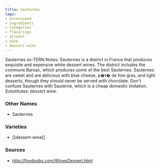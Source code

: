 ```yaml
---
title: Sauternes
tags:
- unreviewed
- ingredients
- categories
- flavorings
- alcohol
- wine
- dessert-wine
---
```

Sauternes so-TERN Notes: Sauternes is a district in France that produces exquisite and expensive white dessert wines. The district includes the commune Barsac, which produces some of the best Sauternes. Sauternes are sweet and are delicious with blue cheese, p�t� de foie gras, and light desserts, though they should never be served with chocolate. Don't confuse Sauternes with Sauterne, which is a cheap domestic imitation. Substitutes: dessert wine.

### Other Names

* Sauternes

### Varieties

* [[dessert-wine]]

### Sources
* http://foodsubs.com/WinesDessert.html
